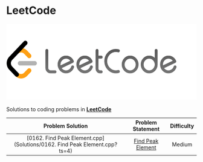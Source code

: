 # LeetCode

<p align="center">
  <img width=550" height="200" src=./assets/LeetCode-img.png>
</p>


Solutions to coding problems in **[LeetCode](https://leetcode.com/)**

|       Problem Solution         |                                                                          Problem Statement                                                                |Difficulty|
|:------------------------------:|:---------------------------------------------------------------------------------------------------------------------------------------------------------:|:--------:|
|[0162. Find Peak Element.cpp](Solutions/0162. Find Peak Element.cpp?ts=4)              |[Find Peak Element](https://leetcode.com/problems/find-peak-element/)                                    |Medium    |
